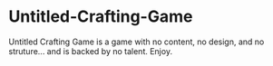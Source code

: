 # Untitled-Crafting-Game

Untitled Crafting Game is a game with no content, no design, and no struture... and is backed by no talent. Enjoy.